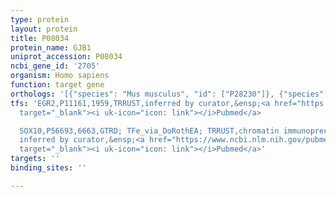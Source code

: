 ```yaml
---
type: protein
layout: protein
title: P08034
protein_name: GJB1
uniprot_accession: P08034
ncbi_gene_id: '2705'
organism: Homo sapiens
function: target gene
orthologs: '[{"species": "Mus musculus", "id": ["P28230"]}, {"species": "Rattus norvegicus", "id": ["<a href=\"/protein/p08033\">P08033</a>"]}]'
tfs: 'EGR2,P11161,1959,TRRUST,inferred by curator,&ensp;<a href="https://www.ncbi.nlm.nih.gov/pubmed/?term=29087512%5Buid%5D+OR+11493034%5Buid%5D"
  target="_blank"><i uk-icon="icon: link"></i>Pubmed</a>

  SOX10,P56693,6663,GTRD; TFe_via_DoRothEA; TRRUST,chromatin immunoprecipitation assay;
  inferred by curator,&ensp;<a href="https://www.ncbi.nlm.nih.gov/pubmed/?term=11734543%5Buid%5D+OR+22458515%5Buid%5D+OR+16494873%5Buid%5D+OR+27924024%5Buid%5D+OR+15470753%5Buid%5D+OR+29087512%5Buid%5D+OR+21918739%5Buid%5D"
  target="_blank"><i uk-icon="icon: link"></i>Pubmed</a>'
targets: ''
binding_sites: ''

---
```

